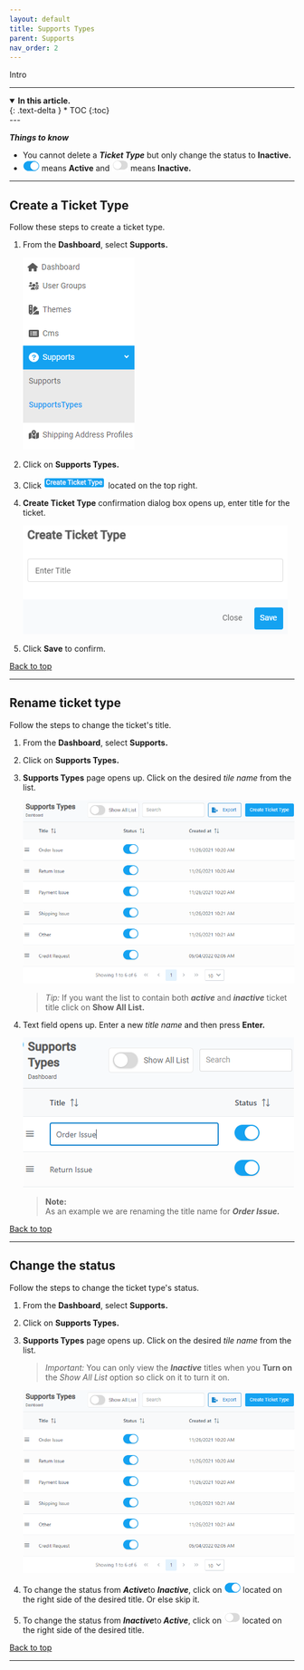 ```yaml
---
layout: default
title: Supports Types
parent: Supports
nav_order: 2
---
```


Intro

---

<details open markdown="block">
  <summary>
    <b>In this article.</b>
  </summary>
  {: .text-delta }
* TOC
{:toc}
</details>
---

<b> _Things to know_ </b>

- You cannot delete a **_Ticket Type_** but only change the status to **Inactive.**
- ![active_button](../../images/buttons/on.png) means **Active** and ![inactive_button](../../images/buttons/off.png) means **Inactive.**

---

## Create a Ticket Type

Follow these steps to create a ticket type.

1. From the **Dashboard**, select **Supports.**

   ![support_type_dashboard](../../images/dsupports/st_dashboard.png)

2. Click on **Supports Types.**

3. Click ![create_ticket_type_button](../../images/buttons/createtickettype.png) located on the top right.

4. **Create Ticket Type** confirmation dialog box opens up, enter title for the ticket.

   ![create_ticket_type_confirmation](../../images/dsupports/cttype.png)

5. Click **Save** to confirm.

<a href="#top" id="back-to-top">Back to top</a>

---

## Rename ticket type

Follow the steps to change the ticket's title.

1. From the **Dashboard**, select **Supports.**
2. Click on **Supports Types.**
3. **Supports Types** page opens up. Click on the desired _tile name_ from the list.

   ![supports_types_page](../../images/dsupports/stypes_page.png)

   > _Tip:_ If you want the list to contain both <b>_active_</b> and <b>_inactive_</b> ticket title click on **Show All List.**

4. Text field opens up. Enter a new _title name_ and then press **Enter.**

   ![edit_title](../../images/dsupports/edit_title.png)

   > **Note:** <br> As an example we are renaming the title name for <b>_Order Issue._</b>

<a href="#top" id="back-to-top">Back to top</a>

---

## Change the status

Follow the steps to change the ticket type's status.

1. From the **Dashboard**, select **Supports.**
2. Click on **Supports Types.**
3. **Supports Types** page opens up. Click on the desired _tile name_ from the list.

   > _Important:_ You can only view the <b>_Inactive_</b> titles when you **Turn on** the _Show All List_ option so click on it to turn it on.

   ![supports_types_page](../../images/dsupports/stypes_page.png)

4. To change the status from <b>_Active_</b>to <b>_Inactive_</b>, click on ![active_button](../../images/buttons/on.png) located on the right side of the desired title. Or else skip it.
5. To change the status from <b>_Inactive_</b>to<b> _Active_</b>, click on ![inactive_button](../../images/buttons/off.png) located on the right side of the desired title.

<a href="#top" id="back-to-top">Back to top</a>

---
